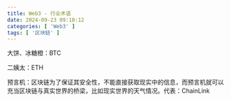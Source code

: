 ```yaml
---
title: Web3 - 行业术语
date: 2024-09-23 09:10:12
categories: [ 'Web3' ]
tags: [ '区块链' ]
---
```


大饼、冰糖橙：BTC

二姨太：ETH

预言机：区块链为了保证其安全性，不能直接获取现实中的信息，而预言机就可以充当区块链与真实世界的桥梁，比如现实世界的天气情况。代表：ChainLink